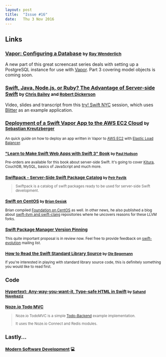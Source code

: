 ```yaml
---
layout: post
title:  "Issue #16"
date:   Thu 3 Nov 2016
---
```


## Links

### [Vapor: Configuring a Database](https://videos.raywenderlich.com/screencasts/server-side-swift-with-vapor-configuring-a-database) <small>by [Ray Wenderlich](https://twitter.com/rwenderlich)</small>

A new part of this great screencast series deals with setting up a PostgreSQL instance
for use with [Vapor](https://vapor.codes). Part 3 covering model objects is coming soon.

### [Swift, Java, Node.js, or Ruby? The Advantage of Server-side Swift](https://realm.io/news/tryswift-chris-robert-end-to-end-application-development-swift-backend/) <small>by [Chris Bailey](https://twitter.com/Chris__Bailey) and [Robert Dickerson](https://twitter.com/rfdickerson)</small>

Video, slides and transcript from this [try! Swift NYC](https://www.tryswiftnyc.com) session,
which uses [Blitter](https://github.com/IBM-Swift/Blitter) as an example application.

### [Deployment of a Swift Vapor App to the AWS EC2 Cloud](https://medium.com/swiftybeaver-blog/deployment-of-a-vapor-app-to-aws-ec2-f577eaa6c38c) <small>by [Sebastian Kreutzberger](https://twitter.com/skreutzb)

An quick guide on how to deploy an app written in Vapor to
[AWS EC2](https://aws.amazon.com/ec2/) with [Elastic Load Balancer](https://aws.amazon.com/elasticloadbalancing/).

### ["Learn to Make Swift Web Apps with Swift 3" Book](https://www.hackingwithswift.com/store/server-side-swift) <small>by [Paul Hudson](https://twitter.com/twostraws)</small>

Pre-orders are available for this book about server-side Swift. It's going to cover
[Kitura](http://kitura.io), CouchDB, MySQL, basics of JavaScript and much more.

### [Swiftpack - Server-Side Swift Package Catalog](http://www.swiftpack.co) <small>by [Petr Pavlik](https://twitter.com/ptrpavlik)</small>

> Swiftpack is a catalog of swift packages ready to be used for server-side Swift development.

### [Swift on CentOS](https://twitter.com/modocache/status/792599060620476416) <small>by [Brian Gesiak](https://twitter.com/modocache)</small>

Brian compiled [Foundation on CentOS](https://twitter.com/modocache/status/792634719498280964) as well.
In other news, he also published a blog about
[swift-llvm and swift-clang](http://modocache.io/swift-llvm-and-swift-clang)
repositories where he uncovers reasons for these LLVM forks.

### [Swift Package Manager Version Pinning](https://github.com/apple/swift-evolution/blob/master/proposals/0145-package-manager-version-pinning.md)

This quite important proposal is in review now. Feel free to provide feedback on [swift-evolution](https://lists.swift.org/mailman/listinfo/swift-evolution) mailing list.

### [How to Read the Swift Standard Library Source](https://oleb.net/blog/2016/10/swift-stdlib-source/) <small>by [Ole Begemann](http://twitter.com/olebegemann)</small>

If you're interested in playing with standard library source code, this is definitely something you would like to read first.

## Code

### [Hypertext: Any-way-you-want-it, Type-safe HTML in Swift](https://github.com/sahandnayebaziz/Hypertext) <small>by [Sahand Nayebaziz](https://github.com/sahandnayebaziz)</small>

### [Noze.io Todo MVC](http://noze.io/noze-todomvc/)

> Noze.io TodoMVC is a simple [Todo-Backend](http://todobackend.com) example implementation.
>
> It uses the Noze.io Connect and Redis modules.

## Lastly...

### [Modern Software Development](https://twitter.com/rabcyr/status/793617702736756736) 💻
